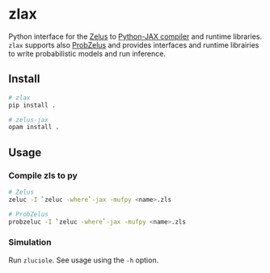 # zlax
Python interface for the [Zelus](https://github.com/INRIA/zelus) to [Python-JAX compiler](https://github.com/INRIA/zelus/tree/muf) and runtime libraries.
`zlax` supports also [ProbZelus](https://github.com/IBM/probzelus) and provides interfaces and runtime librairies to write probabilistic models and run inference.

## Install

```sh
# zlax
pip install . 

# zelus-jax
opam install . 
```

## Usage

### Compile zls to py
```sh
# Zelus
zeluc -I `zeluc -where`-jax -mufpy <name>.zls

# ProbZelus
probzeluc -I `zeluc -where`-jax -mufpy <name>.zls
```

### Simulation
Run `zluciole`. See usage using the `-h` option.

